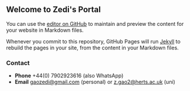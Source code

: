 ## Welcome to Zedi's Portal

You can use the [editor on GitHub](https://github.com/gaozedi/gaozedi.github.io/edit/main/README.md) to maintain and preview the content for your website in Markdown files.

Whenever you commit to this repository, GitHub Pages will run [Jekyll](https://jekyllrb.com/) to rebuild the pages in your site, from the content in your Markdown files.


### Contact

- **Phone** +44(0) 7902923616 (also WhatsApp)
- **Email** gaozedi@gmail.com (personal) or z.gao2@herts.ac.uk (uni)

